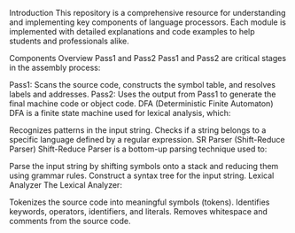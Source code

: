 Introduction
This repository is a comprehensive resource for understanding and implementing key components of language processors. Each module is implemented with detailed explanations and code examples to help students and professionals alike.

Components Overview
Pass1 and Pass2
Pass1 and Pass2 are critical stages in the assembly process:

Pass1: Scans the source code, constructs the symbol table, and resolves labels and addresses.
Pass2: Uses the output from Pass1 to generate the final machine code or object code.
DFA (Deterministic Finite Automaton)
DFA is a finite state machine used for lexical analysis, which:

Recognizes patterns in the input string.
Checks if a string belongs to a specific language defined by a regular expression.
SR Parser (Shift-Reduce Parser)
Shift-Reduce Parser is a bottom-up parsing technique used to:

Parse the input string by shifting symbols onto a stack and reducing them using grammar rules.
Construct a syntax tree for the input string.
Lexical Analyzer
The Lexical Analyzer:

Tokenizes the source code into meaningful symbols (tokens).
Identifies keywords, operators, identifiers, and literals.
Removes whitespace and comments from the source code.

